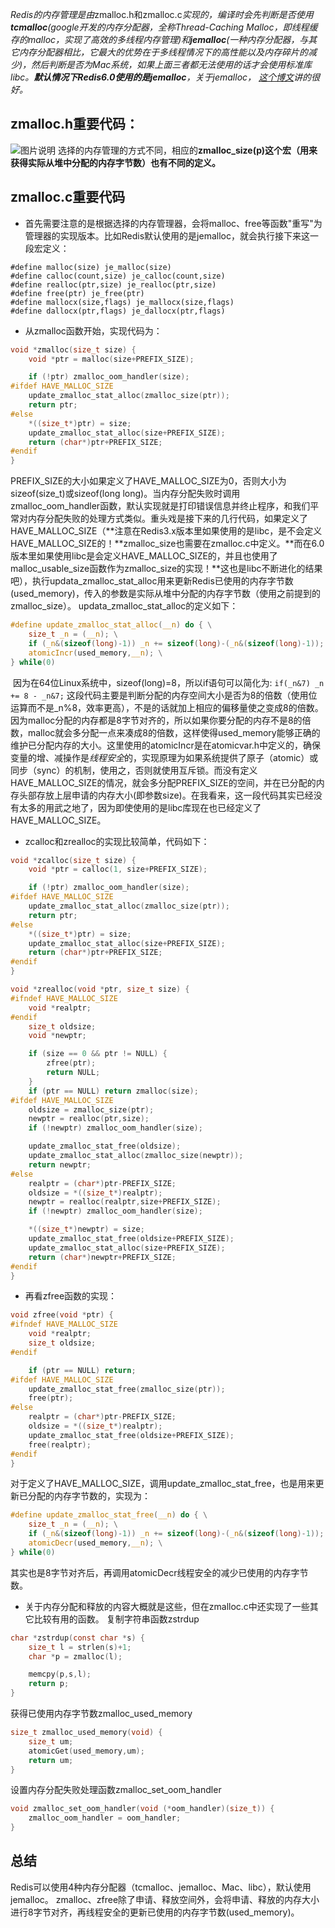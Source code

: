 *Redis的内存管理是由*zmalloc.h和zmalloc.c*实现的，编译时会先判断是否使用**tcmalloc**(*google开发的内存分配器，全称Thread-Caching Malloc，即线程缓存的malloc，实现了高效的多线程内存管理*)和**jemalloc**(*一种内存分配器，与其它内存分配器相比，它最大的优势在于多线程情况下的高性能以及内存碎片的减少*)，然后判断是否为Mac系统，如果上面三者都无法使用的话才会使用标准库libc。**默认情况下Redis6.0使用的是jemalloc**，关于jemalloc， [这个博文](https://youjiali1995.github.io/allocator/jemalloc/)讲的很好。*



## zmalloc.h重要代码：
![图片说明](https://uploadfiles.nowcoder.com/images/20200826/570466532_1598443190596_801434B5F4ACD2407942044548A064EC "图片标题") 
选择的内存管理的方式不同，相应的**zmalloc_size(p)这个宏（用来获得实际从堆中分配的内存字节数）也有不同的定义。**



## zmalloc.c重要代码

 * 首先需要注意的是根据选择的内存管理器，会将malloc、free等函数"重写"为管理器的实现版本。比如Redis默认使用的是jemalloc，就会执行接下来这一段宏定义：
```
#define malloc(size) je_malloc(size)
#define calloc(count,size) je_calloc(count,size)
#define realloc(ptr,size) je_realloc(ptr,size)
#define free(ptr) je_free(ptr)
#define mallocx(size,flags) je_mallocx(size,flags)
#define dallocx(ptr,flags) je_dallocx(ptr,flags)
```
 * 从zmalloc函数开始，实现代码为：
```c
void *zmalloc(size_t size) {
    void *ptr = malloc(size+PREFIX_SIZE);

    if (!ptr) zmalloc_oom_handler(size);
#ifdef HAVE_MALLOC_SIZE
    update_zmalloc_stat_alloc(zmalloc_size(ptr));
    return ptr;
#else
    *((size_t*)ptr) = size;
    update_zmalloc_stat_alloc(size+PREFIX_SIZE);
    return (char*)ptr+PREFIX_SIZE;
#endif
}
```
​	PREFIX_SIZE的大小如果定义了HAVE_MALLOC_SIZE为0，否则大小为sizeof(size_t)或sizeof(long long)。当内存分配失败时调用zmalloc_oom_handler函数，默认实现就是打印错误信息并终止程序，和我们平常对内存分配失败的处理方式类似。
​	重头戏是接下来的几行代码，如果定义了HAVE_MALLOC_SIZE（**注意在Redis3.x版本里如果使用的是libc，是不会定义HAVE_MALLOC_SIZE的！**zmalloc_size也需要在zmalloc.c中定义。**而在6.0版本里如果使用libc是会定义HAVE_MALLOC_SIZE的，并且也使用了malloc_usable_size函数作为zmalloc_size的实现！**这也是libc不断进化的结果吧），执行updata_zmalloc_stat_alloc用来更新Redis已使用的内存字节数(used_memory)，传入的参数是实际从堆中分配的内存字节数（使用之前提到的zmalloc_size）。
updata_zmalloc_stat_alloc的定义如下：

```c
#define update_zmalloc_stat_alloc(__n) do { \
    size_t _n = (__n); \
    if (_n&(sizeof(long)-1)) _n += sizeof(long)-(_n&(sizeof(long)-1)); \
    atomicIncr(used_memory,__n); \
} while(0)
```
​	因为在64位Linux系统中，sizeof(long)=8，所以if语句可以简化为: `if(_n&7) _n += 8 - _n&7;`
这段代码主要是判断分配的内存空间大小是否为8的倍数（使用位运算而不是_n%8，效率更高），不是的话就加上相应的偏移量使之变成8的倍数。因为malloc分配的内存都是8字节对齐的，所以如果你要分配的内存不是8的倍数，malloc就会多分配一点来凑成8的倍数，这样使得used_memory能够正确的维护已分配内存的大小。这里使用的atomicIncr是在atomicvar.h中定义的，确保变量的增、减操作是*线程安全*的，实现原理为如果系统提供了原子（atomic）或同步（sync）的机制，使用之，否则就使用互斥锁。
​	而没有定义HAVE_MALLOC_SIZE的情况，就会多分配PREFIX_SIZE的空间，并在已分配的内存头部存放上层申请的内存大小(即参数size)。在我看来，这一段代码其实已经没有太多的用武之地了，因为即使使用的是libc库现在也已经定义了HAVE_MALLOC_SIZE。

* zcalloc和zrealloc的实现比较简单，代码如下：

```c
void *zcalloc(size_t size) {
    void *ptr = calloc(1, size+PREFIX_SIZE);

    if (!ptr) zmalloc_oom_handler(size);
#ifdef HAVE_MALLOC_SIZE
    update_zmalloc_stat_alloc(zmalloc_size(ptr));
    return ptr;
#else
    *((size_t*)ptr) = size;
    update_zmalloc_stat_alloc(size+PREFIX_SIZE);
    return (char*)ptr+PREFIX_SIZE;
#endif
}
```
```c
void *zrealloc(void *ptr, size_t size) {
#ifndef HAVE_MALLOC_SIZE
    void *realptr;
#endif
    size_t oldsize;
    void *newptr;

    if (size == 0 && ptr != NULL) {
        zfree(ptr);
        return NULL;
    }
    if (ptr == NULL) return zmalloc(size);
#ifdef HAVE_MALLOC_SIZE
    oldsize = zmalloc_size(ptr);
    newptr = realloc(ptr,size);
    if (!newptr) zmalloc_oom_handler(size);

    update_zmalloc_stat_free(oldsize);
    update_zmalloc_stat_alloc(zmalloc_size(newptr));
    return newptr;
#else
    realptr = (char*)ptr-PREFIX_SIZE;
    oldsize = *((size_t*)realptr);
    newptr = realloc(realptr,size+PREFIX_SIZE);
    if (!newptr) zmalloc_oom_handler(size);

    *((size_t*)newptr) = size;
    update_zmalloc_stat_free(oldsize+PREFIX_SIZE);
    update_zmalloc_stat_alloc(size+PREFIX_SIZE);
    return (char*)newptr+PREFIX_SIZE;
#endif
}
```
 * 再看zfree函数的实现：
```c
void zfree(void *ptr) {
#ifndef HAVE_MALLOC_SIZE
    void *realptr;
    size_t oldsize;
#endif

    if (ptr == NULL) return;
#ifdef HAVE_MALLOC_SIZE
    update_zmalloc_stat_free(zmalloc_size(ptr));
    free(ptr);
#else
    realptr = (char*)ptr-PREFIX_SIZE;
    oldsize = *((size_t*)realptr);
    update_zmalloc_stat_free(oldsize+PREFIX_SIZE);
    free(realptr);
#endif
}
```
对于定义了HAVE_MALLOC_SIZE，调用update_zmalloc_stat_free，也是用来更新已分配的内存字节数的，实现为：
```c
#define update_zmalloc_stat_free(__n) do { \
    size_t _n = (__n); \
    if (_n&(sizeof(long)-1)) _n += sizeof(long)-(_n&(sizeof(long)-1)); \
    atomicDecr(used_memory,__n); \
} while(0)
```
其实也是8字节对齐后，再调用atomicDecr线程安全的减少已使用的内存字节数。
 * 关于内存分配和释放的内容大概就是这些，但在zmalloc.c中还实现了一些其它比较有用的函数。
 复制字符串函数zstrdup
```c
char *zstrdup(const char *s) {
    size_t l = strlen(s)+1;
    char *p = zmalloc(l);

    memcpy(p,s,l);
    return p;
}
```
 获得已使用内存字节数zmalloc_used_memory
```c
size_t zmalloc_used_memory(void) {
    size_t um;
    atomicGet(used_memory,um);
    return um;
}
```
设置内存分配失败处理函数zmalloc_set_oom_handler
```c
void zmalloc_set_oom_handler(void (*oom_handler)(size_t)) {
    zmalloc_oom_handler = oom_handler;
}
```

## 总结

Redis可以使用4种内存分配器（tcmalloc、jemalloc、Mac、libc），默认使用jemalloc。
zmalloc、zfree除了申请、释放空间外，会将申请、释放的内存大小进行8字节对齐，再线程安全的更新已使用的内存字节数(used_memory)。